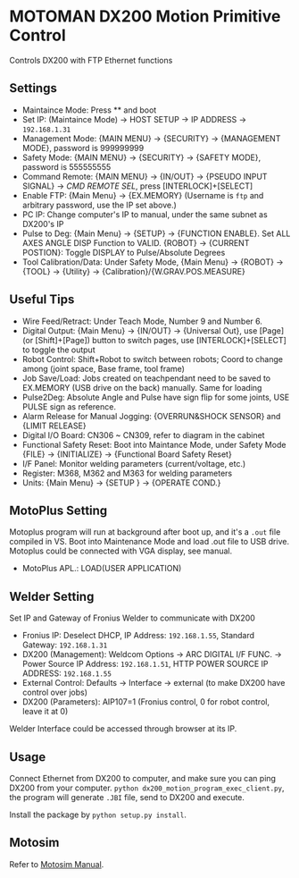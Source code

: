 # MOTOMAN DX200 Motion Primitive Control

Controls DX200 with FTP Ethernet functions

## Settings
* Maintaince Mode: Press ** and boot
* Set IP: (Maintaince Mode) -> HOST SETUP -> IP ADDRESS -> `192.168.1.31`
* Management Mode: {MAIN MENU} -> {SECURITY} -> {MANAGEMENT MODE}, password is 999999999
* Safety Mode: {MAIN MENU} -> {SECURITY} -> {SAFETY MODE}, password is 555555555
* Command Remote: {MAIN MENU} -> {IN/OUT} -> {PSEUDO INPUT SIGNAL} -> *CMD REMOTE SEL*, press [INTERLOCK]+[SELECT]
* Enable FTP: {Main Menu} -> {EX.MEMORY} (Username is `ftp` and arbitrary password, use the IP set above.)
* PC IP: Change computer's IP to manual, under the same subnet as DX200's IP
* Pulse to Deg: {Main Menu} -> {SETUP} -> {FUNCTION ENABLE}. Set ALL AXES ANGLE DISP Function to VALID. {ROBOT} -> {CURRENT POSTION}: 
Toggle DISPLAY to Pulse/Absolute Degrees
* Tool Calibration/Data: Under Safety Mode,  {Main Menu} -> {ROBOT} -> {TOOL} -> {Utility} -> {Calibration}/{W.GRAV.POS.MEASURE}


## Useful Tips
* Wire Feed/Retract: Under Teach Mode, Number 9 and Number 6.
* Digital Output:  {Main Menu} -> {IN/OUT} -> {Universal Out}, use [Page] (or [Shift]+[Page]) button to switch pages, use [INTERLOCK]+[SELECT] to toggle the output
* Robot Control: Shift+Robot to switch between robots; Coord to change among (joint space, Base frame, tool frame)
* Job Save/Load: Jobs created on teachpendant need to be saved to EX.MEMORY (USB drive on the back) manually. Same for loading
* Pulse2Deg: Absolute Angle and Pulse have sign flip for some joints, USE PULSE sign as reference.
* Alarm Release for Manual Jogging: {OVERRUN&SHOCK SENSOR} and {LIMIT RELEASE}
* Digital I/O Board: CN306 ~ CN309, refer to diagram in the cabinet
* Functional Safety Reset: Boot into Maintance Mode, under Safety Mode {FILE} -> {INITIALIZE} -> {Functional Board Safety Reset} 
* I/F Panel: Monitor welding parameters (current/voltage, etc.)
* Register: M368, M362 and M363 for welding parameters
* Units: {Main Menu} -> {SETUP  } -> {OPERATE COND.}

## MotoPlus Setting
Motoplus program will run at background after boot up, and it's a `.out` file compiled in VS. Boot into Maintenance Mode and load .out file to USB drive. Motoplus could be connected with VGA display, see manual.
* MotoPlus APL.: LOAD(USER APPLICATION)

## Welder Setting
Set IP and Gateway of Fronius Welder to communicate with DX200
* Fronius IP: Deselect DHCP, IP Address: `192.168.1.55`, Standard Gateway: `192.168.1.31`
* DX200 (Management): Weldcom Options -> ARC DIGITAL I/F FUNC. -> Power Source IP Address: `192.168.1.51`, HTTP POWER SOURCE IP ADDRESS: `192.168.1.55`
* External Control: Defaults -> Interface -> external (to make DX200 have control over jobs)
* DX200 (Parameters): AIP107=1 (Fronius control, 0 for robot control, leave it at 0)


Welder Interface could be accessed through browser at its IP.


## Usage
Connect Ethernet from DX200 to computer, and make sure you can ping DX200 from your computer. 
`python dx200_motion_program_exec_client.py`, the program will generate `.JBI` file, send to DX200 and execute.

Install the package by `python setup.py install`.

## Motosim
Refer to [Motosim Manual](Motosim.md).
